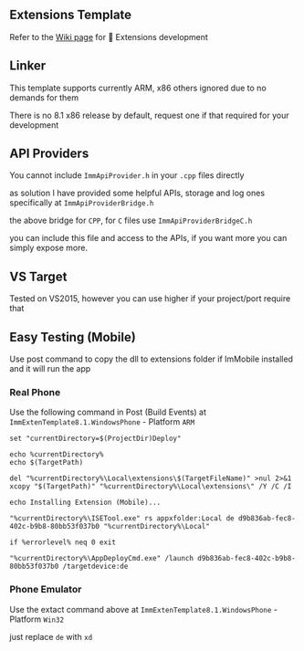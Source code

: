 ## Extensions Template

Refer to the [Wiki page](https://github.com/basharast/ImMobile/wiki/DevExtensions) for 🔌 Extensions development

## Linker

This template supports currently ARM, x86 others ignored due to no demands for them

There is no 8.1 x86 release by default, request one if that required for your development

## API Providers

You cannot include `ImmApiProvider.h` in your `.cpp` files directly

as solution I have provided some helpful APIs, storage and log ones specifically at `ImmApiProviderBridge.h`

the above bridge for `CPP`, for `C` files use `ImmApiProviderBridgeC.h`

you can include this file and access to the APIs, if you want more you can simply expose more.

## VS Target

Tested on VS2015, however you can use higher if your project/port require that

## Easy Testing (Mobile)

Use post command to copy the dll to extensions folder if ImMobile installed and it will run the app

### Real Phone

Use the following command in Post (Build Events) at `ImmExtenTemplate8.1.WindowsPhone` - Platform `ARM`

```batch
set "currentDirectory=$(ProjectDir)Deploy"

echo %currentDirectory%
echo $(TargetPath)

del "%currentDirectory%\Local\extensions\$(TargetFileName)" >nul 2>&1
xcopy "$(TargetPath)" "%currentDirectory%\Local\extensions\" /Y /C /I

echo Installing Extension (Mobile)...

"%currentDirectory%\ISETool.exe" rs appxfolder:Local de d9b836ab-fec8-402c-b9b8-80bb53f037b0 "%currentDirectory%\Local"

if %errorlevel% neq 0 exit

"%currentDirectory%\AppDeployCmd.exe" /launch d9b836ab-fec8-402c-b9b8-80bb53f037b0 /targetdevice:de
```

### Phone Emulator

Use the extact command above at `ImmExtenTemplate8.1.WindowsPhone` - Platform `Win32`

just replace `de` with `xd`
